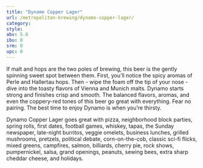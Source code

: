 ```yaml
---
title: "Dynamo Copper Lager"
url: /metropolitan-brewing/dynamo-copper-lager/
category: 
style: 
abv: 5.6
ibu: 0
srm: 0
upc: 0
---
```

If malt and hops are the two poles of brewing, this beer is the gently spinning sweet spot between them. First, you’ll notice the spicy aromas of Perle and Hallertau hops. Then - wipe the foam off the tip of your nose - dive into the toasty flavors of Vienna and Munich malts. Dynamo starts strong and finishes crisp and smooth. The balanced flavors, aromas, and even the coppery-red tones of this beer go great with everything. Fear no pairing. The best time to enjoy Dynamo is when you’re thirsty.

Dynamo Copper Lager goes great with pizza, neighborhood block parties, spring rolls, first dates, football games, whiskey, tapas, the Sunday newspaper, late-night burritos, veggie omelets, business lunches, grilled mushrooms, pretzels, political debate, corn-on-the-cob, classic sci-fi flicks, mixed greens, campfires, salmon, billiards, cherry pie, rock shows, pumpernickel, salsa, grand openings, peanuts, sewing bees, extra sharp cheddar cheese, and holidays.
